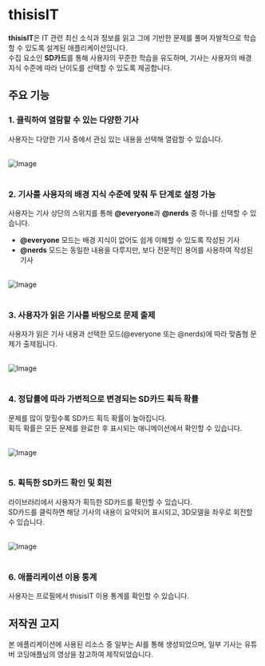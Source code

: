# thisisIT

**thisisIT**은 IT 관련 최신 소식과 정보를 읽고 그에 기반한 문제를 풀며 자발적으로 학습할 수 있도록 설계된 애플리케이션입니다.<br>
수집 요소인 **SD카드**를 통해 사용자의 꾸준한 학습을 유도하며, 기사는 사용자의 배경 지식 수준에 따라 난이도를 선택할 수 있도록 제공합니다. 

## 주요 기능

### 1. 클릭하여 열람할 수 있는 다양한 기사
사용자는 다양한 기사 중에서 관심 있는 내용을 선택해 열람할 수 있습니다.<br><br>

![Image](https://github.com/user-attachments/assets/d90ccd92-08bb-496a-b16b-710c3fe48b85)<br><br>

### 2. 기사를 사용자의 배경 지식 수준에 맞춰 두 단계로 설정 가능
사용자는 기사 상단의 스위치를 통해 **@everyone**과 **@nerds** 중 하나를 선택할 수 있습니다.
- **@everyone** 모드는 배경 지식이 없어도 쉽게 이해할 수 있도록 작성된 기사
- **@nerds** 모드는 동일한 내용을 다루지만, 보다 전문적인 용어를 사용하여 작성된 기사<br><br>

![Image](https://github.com/user-attachments/assets/aea51887-c295-4a99-838c-68d7a3c1f8fa)<br><br>

### 3. 사용자가 읽은 기사를 바탕으로 문제 출제
사용자가 읽은 기사 내용과 선택한 모드(@everyone 또는 @nerds)에 따라 맞춤형 문제가 출제됩니다.<br><br>

![Image](https://github.com/user-attachments/assets/b4dba28b-a6df-4a71-9329-f0db2074e8ae)<br><br>

### 4. 정답률에 따라 가변적으로 변경되는 SD카드 획득 확률
문제를 많이 맞힐수록 SD카드 획득 확률이 높아집니다.<br>
획득 확률은 모든 문제를 완료한 후 표시되는 애니메이션에서 확인할 수 있습니다.<br><br>

![Image](https://github.com/user-attachments/assets/1d971289-da39-4400-aaeb-857ee7118858)<br><br>

### 5. 획득한 SD카드 확인 및 회전
라이브러리에서 사용자가 획득한 SD카드를 확인할 수 있습니다.<br>
SD카드를 클릭하면 해당 기사의 내용이 요약되어 표시되고, 3D모델을 좌우로 회전할 수 있습니다.<br><br>

![Image](https://github.com/user-attachments/assets/83ca1c4d-3653-4745-adc2-b9c258a0a387)<br><br>

### 6. 애플리케이션 이용 통계
사용자는 프로필에서 thisisIT 이용 통계를 확인할 수 있습니다.

## 저작권 고지
본 애플리케이션에 사용된 리소스 중 일부는 AI를 통해 생성되었으며, 일부 기사는 유튜버 코딩애플님의 영상을 참고하여 제작되었습니다.<br>
